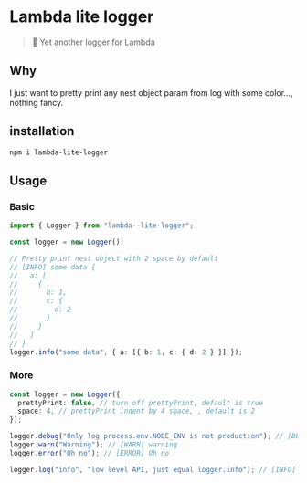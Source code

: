# Lambda lite logger

> 📝 Yet another logger for Lambda

## Why

I just want to pretty print any nest object param from log with some color..., nothing fancy.

## installation

```sh
npm i lambda-lite-logger
```

## Usage

### Basic

```ts
import { Logger } from "lambda--lite-logger";

const logger = new Logger();

// Pretty print nest object with 2 space by default
// [INFO] some data {
//   a: [
//     {
//       b: 1,
//       c: {
//         d: 2
//       }
//     }
//   ]
// }
logger.info("some data", { a: [{ b: 1, c: { d: 2 } }] });
```

### More

```ts
const logger = new Logger({
  prettyPrint: false, // turn off prettyPrint, default is true
  space: 4, // prettyPrint indent by 4 space, , default is 2
});

logger.debug("Only log process.env.NODE_ENV is not production"); // [DEBUG] ...
logger.warn("Warning"); // [WARN] warning
logger.error("Oh no"); // [ERROR] Oh no

logger.log("info", "low level API, just equal logger.info"); // [INFO] ...
```
